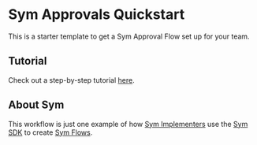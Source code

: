 # Sym Approvals Quickstart

This is a starter template to get a Sym Approval Flow set up for your team.

## Tutorial

Check out a step-by-step tutorial [here](https://docs.symops.com/docs/deploy-sym-platform).

## About Sym

This workflow is just one example of how [Sym Implementers](https://docs.symops.com/docs/sym-for-implementers) use the [Sym SDK](https://docs.symops.com/docs) to create [Sym Flows](https://docs.symops.com/docs/flows).
